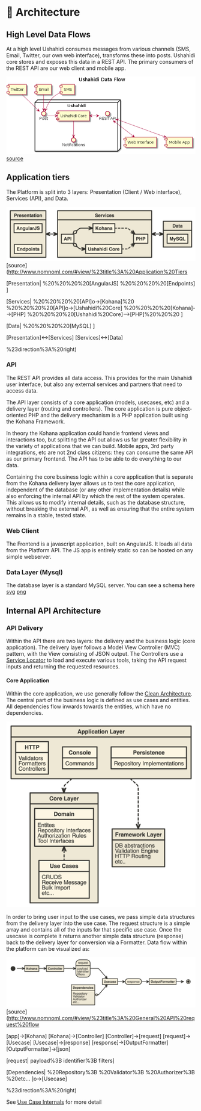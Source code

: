 # 📐 Architecture

## High Level Data Flows

At a high level Ushahidi consumes messages from various channels \(SMS, Email, Twitter, our own web interface\), transforms these into posts. Ushahidi core stores and exposes this data in a REST API. The primary consumers of the REST API are our web client and mobile app.

![Data Flow](../.gitbook/assets/data-flow%20%281%29.png) [source](https://www.planttext.com/?text=RP71Ri8m38RlVWehf-sGDq0LQ6CI1n2YJ3jKFGIQKaiXGOsd7YRU7RTgkmKj1ylvVyVvd2mZcvQ_hmw0YPt5pzYOXYh2TyC6Frpe08fZHyosBQ78jxd4zTMGAm5yg2ogwOZ27q1PBw-u3v6dN1tM-H5N-ur24x7VI3wRky1Kqzam1H_L80-Xc47UGcjBk0l6Dfn845Utcp1ysHDkl53LvYp-BwHkwTAmpWQ64JNL-Y4I1VeuASytmuYyqCxM__d5M50kvXPFS7ygidIAj9UkGkTrbhm9mDBwIdxe0G00)

## Application tiers

The Platform is split into 3 layers: Presentation \(Client / Web interface\), Services \(API\), and Data.

![Application tiers](../.gitbook/assets/app-tiers%20%281%29.png) [source](http://www.nomnoml.com/#view/%23title%3A%20Application%20Tiers

\[Presentation\| %20%20%20%20\[AngularJS\] %20%20%20%20\[Endpoints\] \]

\[Services\| %20%20%20%20\[API\]o-&gt;\[Kohana\]%20 %20%20%20%20\[API\]o-&gt;\[Ushahidi%20Core\] %20%20%20%20\[Kohana\]--&gt;\[PHP\] %20%20%20%20\[Ushahidi%20Core\]--&gt;\[PHP\]%20%20%20 \]

\[Data\| %20%20%20%20\[MySQL\] \]

\[Presentation\]&lt;-&gt;\[Services\] \[Services\]&lt;-&gt;\[Data\]

%23direction%3A%20right\)

### API

The REST API provides all data access. This provides for the main Ushahidi user interface, but also any external services and partners that need to access data.

The API layer consists of a core application \(models, usecases, etc\) and a delivery layer \(routing and controllers\). The core application is pure object-oriented PHP and the delivery mechanism is a PHP application built using the Kohana Framework.

In theory the Kohana application could handle frontend views and interactions too, but splitting the API out allows us far greater flexibility in the variety of applications that we can build. Mobile apps, 3rd party integrations, etc are not 2nd class citizens: they can consume the same API as our primary frontend. The API has to be able to do everything to our data.

Containing the core business logic within a core application that is separate from the Kohana delivery layer allows us to test the core application, independent of the database \(or any other implementation details\) while also enforcing the internal API by which the rest of the system operates. This allows us to modify internal details, such as the database structure, without breaking the external API, as well as ensuring that the entire system remains in a stable, tested state.

### Web Client

The Frontend is a javascript application, built on AngularJS. It loads all data from the Platform API. The JS app is entirely static so can be hosted on any simple webserver.

### Data Layer \(Mysql\)

The database layer is a standard MySQL server. You can see a schema here [svg](https://github.com/tuxpiper/platform/tree/fcc78a1dd925ff383509ac9e862ad295850d187f/docs/schema.svg) [png](https://github.com/tuxpiper/platform/tree/fcc78a1dd925ff383509ac9e862ad295850d187f/docs/schema.png)

## Internal API Architecture

### API Delivery

Within the API there are two layers: the delivery and the business logic \(core application\). The delivery layer follows a Model View Controller \(MVC\) pattern, with the View consisting of JSON output. The Controllers use a [Service Locator](https://en.wikipedia.org/wiki/Service_locator_pattern) to load and execute various tools, taking the API request inputs and returning the requested resources.

#### Core Application

Within the core application, we use generally follow the [Clean Architecture](http://blog.8thlight.com/uncle-bob/2012/08/13/the-clean-architecture.html). The central part of the business logic is defined as use cases and entities. All dependencies flow inwards towards the entities, which have no dependencies.

![Software architecture layers](../.gitbook/assets/arch-layers%20%281%29.png)

In order to bring user input to the use cases, we pass simple data structures from the delivery layer into the use case. The request structure is a simple array and contains all of the inputs for that specific use case. Once the usecase is complete it returns another simple data structure \(response\) back to the delivery layer for conversion via a Formatter. Data flow within the platform can be visualized as:

![API Request Flow](../.gitbook/assets/api-request-flow%20%281%29.png) [source](http://www.nomnoml.com/#view/%23title%3A%20General%20API%20request%20flow

[<start>app]->[Kohana]
[Kohana]->[Controller]
[Controller]->[<state>request]
[<state>request]->[Usecase]
[Usecase]->[<state>response]
[<state>response]->[OutputFormatter]
[OutputFormatter]->[<end>json]

[<state>request|
payload%3B
identifier%3B
filters]

[Dependencies|
%20Repository%3B
%20Validator%3B
%20Authorizer%3B
%20etc...
]o->[Usecase]

%23direction%3A%20right)

See [Use Case Internals](use-case-internals.md) for more detail

